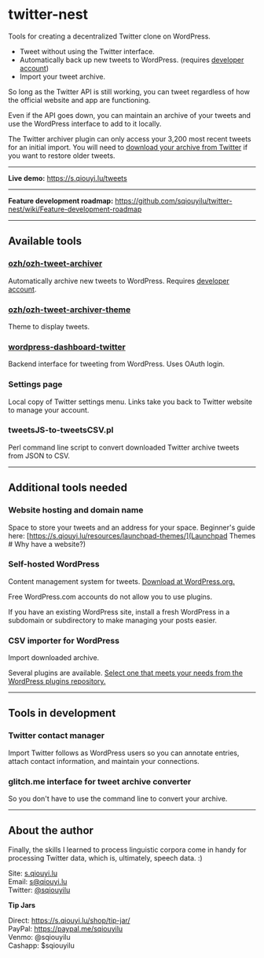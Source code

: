 # twitter-nest
Tools for creating a decentralized Twitter clone on WordPress. 

- Tweet without using the Twitter interface.
- Automatically back up new tweets to WordPress. (requires <a href="https://developer.twitter.com/">developer account</a>)
- Import your tweet archive.

So long as the Twitter API is still working, you can tweet regardless of how the official website and app are functioning. 

Even if the API goes down, you can maintain an archive of your tweets and use the WordPress interface to add to it locally.

The Twitter archiver plugin can only access your 3,200 most recent tweets for an initial import. You will need to <a href="https://help.twitter.com/en/managing-your-account/how-to-download-your-twitter-archive" target="_new">download your archive from Twitter</a> if you want to restore older tweets.

----

**Live demo:** https://s.qiouyi.lu/tweets

----

**Feature development roadmap:** https://github.com/sqiouyilu/twitter-nest/wiki/Feature-development-roadmap

----

## Available tools

### <a href="https://github.com/ozh/ozh-tweet-archiver">ozh/ozh-tweet-archiver</a>

Automatically archive new tweets to WordPress. Requires <a href="https://developer.twitter.com/">developer account</a>.

### <a href="https://github.com/ozh/ozh-tweet-archiver-theme">ozh/ozh-tweet-archiver-theme</a>

Theme to display tweets.

### <a href="https://wordpress.org/plugins/wordpress-dashboard-twitter/">wordpress-dashboard-twitter</a>

Backend interface for tweeting from WordPress. Uses OAuth login.

### Settings page

Local copy of Twitter settings menu. Links take you back to Twitter website to manage your account.

### tweetsJS-to-tweetsCSV.pl

Perl command line script to convert downloaded Twitter archive tweets from JSON to CSV.

----

## Additional tools needed

### Website hosting and domain name

Space to store your tweets and an address for your space. Beginner's guide here: [https://s.qiouyi.lu/resources/launchpad-themes/](Launchpad Themes # Why have a website?)

### Self-hosted WordPress

Content management system for tweets. <a href="https://wordpress.org/download/">Download at WordPress.org.</a> 

Free WordPress.com accounts do not allow you to use plugins.

If you have an existing WordPress site, install a fresh WordPress in a subdomain or subdirectory to make managing your posts easier.

### CSV importer for WordPress

Import downloaded archive. 

Several plugins are available. <a href="https://wordpress.org/plugins/tags/csv/">Select one that meets your needs from the WordPress plugins repository.</a>

----

## Tools in development

### Twitter contact manager

Import Twitter follows as WordPress users so you can annotate entries, attach contact information, and maintain your connections.

### glitch.me interface for tweet archive converter

So you don't have to use the command line to convert your archive.

----

## About the author

Finally, the skills I learned to process linguistic corpora come in handy for processing Twitter data, which is, ultimately, speech data. :)

Site: <a href="https://s.qiouyi.lu/" target="_new">s.qiouyi.lu</a><br />
Email: <a href="mailto:s@qiouyi.lu">s@qiouyi.lu</a><br />
Twitter: <a href="https://twitter.com/sqiouyilu" target="_new">@sqiouyilu</a>

**Tip Jars**

Direct: https://s.qiouyi.lu/shop/tip-jar/<br />
PayPal: https://paypal.me/sqiouyilu<br />
Venmo: @sqiouyilu<br />
Cashapp: $sqiouyilu
